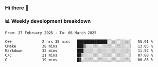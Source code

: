 ### Hi there 👋

### 📊 Weekly development breakdown
<!--START_SECTION:waka-->

```txt
From: 27 February 2025 - To: 06 March 2025

C++              2 hrs 35 mins   ██████████████░░░░░░░░░░░   55.91 %
CMake            38 mins         ███▒░░░░░░░░░░░░░░░░░░░░░   13.85 %
Markdown         32 mins         ███░░░░░░░░░░░░░░░░░░░░░░   11.52 %
C/C              21 mins         ██░░░░░░░░░░░░░░░░░░░░░░░   07.88 %
C                19 mins         █▓░░░░░░░░░░░░░░░░░░░░░░░   06.85 %
```

<!--END_SECTION:waka-->
